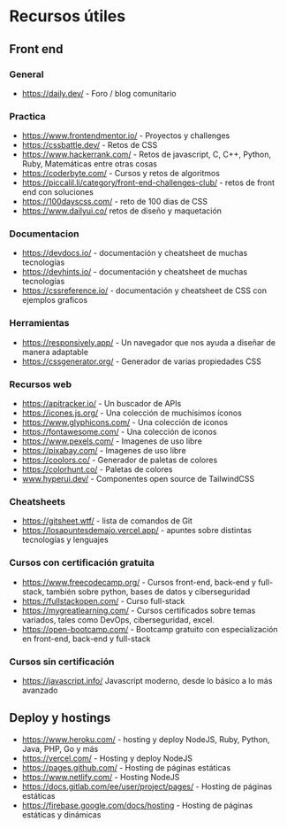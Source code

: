# Recursos útiles
## Front end 

### General
* https://daily.dev/ - Foro / blog comunitario

### Practica 
* https://www.frontendmentor.io/ - Proyectos y challenges
* https://cssbattle.dev/ - Retos de CSS
* https://www.hackerrank.com/ - Retos de javascript, C, C++, Python, Ruby, Matemáticas entre otras cosas
* https://coderbyte.com/ - Cursos y retos de algoritmos 
* https://piccalil.li/category/front-end-challenges-club/ - retos de front end con soluciones
* https://100dayscss.com/ - reto de 100 dias de CSS
* https://www.dailyui.co/ retos de diseño y maquetación


### Documentacion 
* https://devdocs.io/ - documentación y cheatsheet de muchas tecnologías 
* https://devhints.io/ - documentación y cheatsheet de muchas tecnologías 
* https://cssreference.io/ - documentación y cheatsheet de CSS con ejemplos graficos

### Herramientas 
* https://responsively.app/ - Un navegador que nos ayuda a diseñar de manera adaptable
* https://cssgenerator.org/ - Generador de varias propiedades CSS

### Recursos web 
* https://apitracker.io/ - Un buscador de APIs
* https://icones.js.org/ - Una colección de muchísimos íconos 
* https://www.glyphicons.com/ - Una colección de iconos 
* https://fontawesome.com/ - Una colección de iconos
* https://www.pexels.com/ - Imagenes de uso libre 
* https://pixabay.com/ - Imagenes de uso libre
* https://coolors.co/ - Generador de paletas de colores
* https://colorhunt.co/ - Paletas de colores
* www.hyperui.dev/ - Componentes open source de TailwindCSS

### Cheatsheets
* https://gitsheet.wtf/ - lista de comandos de Git
* https://losapuntesdemajo.vercel.app/ - apuntes sobre distintas tecnologías y lenguajes

### Cursos con certificación gratuita
* https://www.freecodecamp.org/ - Cursos front-end, back-end y full-stack, también sobre python, bases de datos y ciberseguridad 
* https://fullstackopen.com/ - Curso full-stack
* https://mygreatlearning.com/ - Cursos certificados sobre temas variados, tales como DevOps, ciberseguridad, excel. 
* https://open-bootcamp.com/ - Bootcamp gratuito con especialización en front-end, back-end y full-stack
### Cursos sin certificación 
* https://javascript.info/ Javascript moderno, desde lo básico a lo más avanzado
## Deploy y hostings
 * https://www.heroku.com/ - hosting y deploy NodeJS, Ruby, Python, Java, PHP, Go y más
 * https://vercel.com/ - Hosting y deploy NodeJS
 * https://pages.github.com/ - Hosting de páginas estáticas
 * https://www.netlify.com/ - Hosting NodeJS
 * https://docs.gitlab.com/ee/user/project/pages/ - Hosting de páginas estáticas
 * https://firebase.google.com/docs/hosting - Hosting de páginas estáticas y dinámicas
